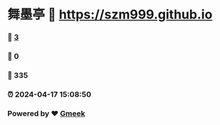 # 舞墨亭 :link: https://szm999.github.io 
### :page_facing_up: [3](https://szm999.github.io/tag.html) 
### :speech_balloon: 0 
### :hibiscus: 335 
### :alarm_clock: 2024-04-17 15:08:50 
### Powered by :heart: [Gmeek](https://github.com/Meekdai/Gmeek)
